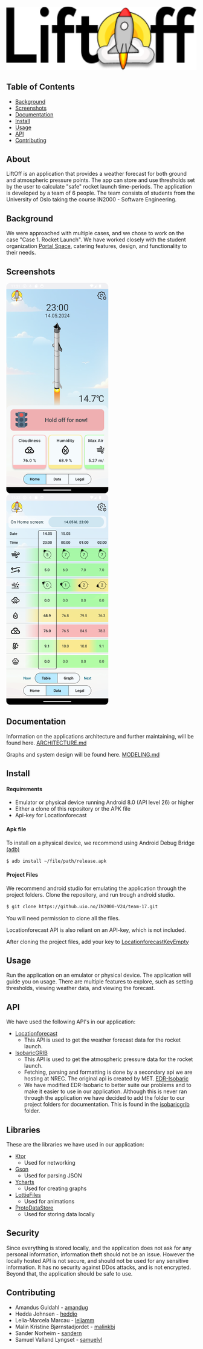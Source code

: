![LiftOff Logo](Readme_pictures/logo.png)

## Table of Contents
- [Background](#background)
- [Screenshots](#screenshots)
- [Documentation](#documentation)
- [Install](#install)
- [Usage](#usage)
- [API](#api)
- [Contributing](#contributing)

## About
LiftOff is an application that provides a weather forecast for both ground and atmospheric pressure points. The app can store and use thresholds set by the user to calculate "safe" rocket launch time-periods. The application is developed by a team of 6 people.
The team consists of students from the University of Oslo taking the course IN2000 - Software Engineering.

## Background
We were approached with multiple cases, and we chose to work on the case "Case 1. Rocket Launch". 
We have worked closely with the student organization [Portal Space](https://www.portalspace.no/), catering features, design, and functionality to their needs.
## Screenshots
![Home Screen](Readme_pictures/HomeScreen_shot.png)
![Table Screen](Readme_pictures/Table_shot.png)
## Documentation
Information on the applications architecture and further maintaining, will be found here. [ARCHITECTURE.md](ARCHITECTURE.md)

Graphs and system design will be found here. [MODELING.md](MODELING.md)

## Install
#### Requirements
- Emulator or physical device running Android 8.0 (API level 26) or higher
- Either a clone of this repository or the APK file
- Api-key for Locationforecast

#### Apk file
To install on a physical device, we recommend using Android Debug Bridge [(adb)](https://developer.android.com/tools/adb)
```sh
$ adb install ~/file/path/release.apk
```

#### Project Files
We recommend android studio for emulating the application through the project folders.
Clone the repository, and run trough android studio.
```sh
$ git clone https://github.uio.no/IN2000-V24/team-17.git
```
You will need permission to clone all the files.

Locationforecast API is also reliant on an API-key, which is not included.

After cloning the project files, add your key to [LocationforecastKeyEmpty](/app/src/main/java/no/uio/ifi/in2000/team_17/data/locationforecast/LocationforecastKeyEmpty.kt)
## Usage
Run the application on an emulator or physical device. The application will guide you on usage. There are multiple features to explore, such as setting thresholds, viewing weather data, and viewing the forecast.

## API
We have used the following API's in our application:
- [Locationforecast](https://api.met.no/weatherapi/locationforecast/2.0/documentation)
  - This API is used to get the weather forecast data for the rocket launch.
- [IsobaricGRIB](https://api.met.no/weatherapi/isobaricgrib/1.0/documentation)
  - This API is used to get the atmospheric pressure data for the rocket launch.
  - Fetching, parsing and formatting is done by a secondary api we are hosting at NREC. The original api is created by MET. [EDR-Isobaric](https://github.com/metno/edrisobaric)
  - We have modified EDR-Isobaric to better suite our problems and to make it easier to use in our application. Although this is never ran through the application we have decided to add the folder to our project folders for documentation. This is found in the [isobaricgrib](app/src/main/java/no/uio/ifi/in2000/team_17/data/isobaricgrib) folder.

## Libraries
These are the libraries we have used in our application:
- [Ktor](https://ktor.io/docs/welcome.html)
  - Used for networking
- [Gson](https://github.com/google/gson)
  - Used for parsing JSON
- [Ycharts](https://github.com/codeandtheory/YCharts)
  - Used for creating graphs
- [LottieFiles](https://developers.lottiefiles.com/docs/)
  - Used for animations
- [ProtoDataStore](https://developer.android.com/topic/libraries/architecture/datastore)
  - Used for storing data locally

## Security
Since everything is stored locally, and the application does not ask for any personal information, 
information theft should not be an issue.
However the locally hosted API is not secure, and should not be used for any sensitive information. 
It has no security against DDos attacks, and is not encrypted. Beyond that, the application should be safe to use.
## Contributing
- Amandus Guldahl - [amandug](https://github.uio.no/amandug)
- Hedda Johnsen - [heddjo](https://github.uio.no/heddjo)
- Lelia-Marcela Marcau - [leliamm](https://github.uio.no/leliamm)
- Malin Kristine Bjørnstadjordet - [malinkbj](https://github.uio.no/malinkbj)
- Sander Norheim - [sandern](https://github.uio.no/sandern)
- Samuel Valland Lyngset - [samuelvl](https://github.uio.no/samuelvl)
